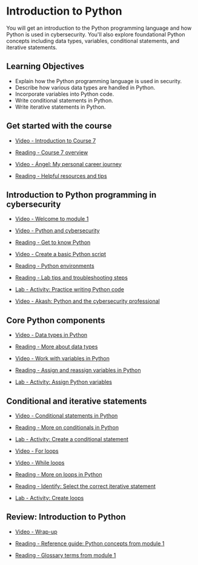 # Introduction to Python

You will get an introduction to the Python programming language and how Python is used in cybersecurity. You'll also explore foundational Python concepts including data types, variables, conditional statements, and iterative statements.

## Learning Objectives

- Explain how the Python programming language is used in security.
- Describe how various data types are handled in Python.
- Incorporate variables into Python code.
- Write conditional statements in Python.
- Write iterative statements in Python.

## Get started with the course

- [Video - Introduction to Course 7](https://www.coursera.org/learn/automate-cybersecurity-tasks-with-python/lecture/diR8r/introduction-to-course-7)

- [Reading - Course 7 overview](https://www.coursera.org/learn/automate-cybersecurity-tasks-with-python/supplement/yWxIY/course-7-overview)

- [Video - Ángel: My personal career journey](https://www.coursera.org/learn/automate-cybersecurity-tasks-with-python/lecture/QgcxT/angel-my-personal-career-journey)

- [Reading - Helpful resources and tips](https://www.coursera.org/learn/automate-cybersecurity-tasks-with-python/supplement/u8Np0/helpful-resources-and-tips)

## Introduction to Python programming in cybersecurity

- [Video - Welcome to module 1](https://www.coursera.org/learn/automate-cybersecurity-tasks-with-python/lecture/4A44w/welcome-to-module-1)

- [Video - Python and cybersecurity](https://www.coursera.org/learn/automate-cybersecurity-tasks-with-python/lecture/E0Oae/python-and-cybersecurity)

- [Reading - Get to know Python](https://www.coursera.org/learn/automate-cybersecurity-tasks-with-python/supplement/hEshR/get-to-know-python)

- [Video - Create a basic Python script](https://www.coursera.org/learn/automate-cybersecurity-tasks-with-python/lecture/gM10X/create-a-basic-python-script)

- [Reading - Python environments](https://www.coursera.org/learn/automate-cybersecurity-tasks-with-python/supplement/vwCLZ/python-environments)

- [Reading - Lab tips and troubleshooting steps](https://www.coursera.org/learn/automate-cybersecurity-tasks-with-python/supplement/DOwC1/lab-tips-and-troubleshooting-steps)

- [Lab - Activity: Practice writing Python code](./Labs/LAB_Exemplar_PracticeWritingPythonCode.ipynb)

- [Video - Akash: Python and the cybersecurity professional](https://www.coursera.org/learn/automate-cybersecurity-tasks-with-python/lecture/1vbuB/akash-python-and-the-cybersecurity-professional)

## Core Python components

- [Video - Data types in Python](https://www.coursera.org/learn/automate-cybersecurity-tasks-with-python/lecture/yDtgA/data-types-in-python)

- [Reading - More about data types](https://www.coursera.org/learn/automate-cybersecurity-tasks-with-python/supplement/OyVU1/more-about-data-types)

- [Video - Work with variables in Python](https://www.coursera.org/learn/automate-cybersecurity-tasks-with-python/lecture/kOVny/work-with-variables-in-python)

- [Reading - Assign and reassign variables in Python](https://www.coursera.org/learn/automate-cybersecurity-tasks-with-python/supplement/faolK/assign-and-reassign-variables-in-python)

- [Lab - Activity: Assign Python variables](./Labs/Exemplar_Assign%20Python%20variables.ipynb)

## Conditional and iterative statements

- [Video - Conditional statements in Python](https://www.coursera.org/learn/automate-cybersecurity-tasks-with-python/lecture/4ug1o/conditional-statements-in-python)

- [Reading - More on conditionals in Python](https://www.coursera.org/learn/automate-cybersecurity-tasks-with-python/supplement/XmgUQ/more-on-conditionals-in-python)

- [Lab - Activity: Create a conditional statement](./Labs/LAB_Exemplar_CreateAConditionalStatement.ipynb)

- [Video - For loops](https://www.coursera.org/learn/automate-cybersecurity-tasks-with-python/lecture/7VHA2/for-loops)

- [Video - While loops](https://www.coursera.org/learn/automate-cybersecurity-tasks-with-python/lecture/ceEda/while-loops)

- [Reading - More on loops in Python](https://www.coursera.org/learn/automate-cybersecurity-tasks-with-python/supplement/aEQVC/more-on-loops-in-python)

- [Reading - Identify: Select the correct iterative statement](https://d10o6em2qtnr4q.cloudfront.net/assets/13601bd0b417484a981cc72e1f5e19f1/tmp/S29BP022-iterative-statements-en/index.html)

- [Lab - Activity: Create loops](./Labs/Exemplar_Create%20loops.ipynb)

## Review: Introduction to Python

- [Video - Wrap-up](https://www.coursera.org/learn/automate-cybersecurity-tasks-with-python/lecture/7AU71/wrap-up)

- [Reading - Reference guide: Python concepts from module 1](https://docs.google.com/document/d/1g01BIeiQtyFillHBNQMegGjbSzePkCj8nT-O4v1k8Gs/template/preview?usp=sharing&resourcekey=0-VdiTfxrHUssEh0I7P2z4LQ)

- [Reading - Glossary terms from module 1](https://www.coursera.org/learn/automate-cybersecurity-tasks-with-python/supplement/x4hvT/glossary-terms-from-module-1)